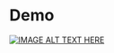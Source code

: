 # Demo
[![IMAGE ALT TEXT HERE](https://img.youtube.com/vi/_LdgUTy9XIc/0.jpg)](https://www.youtube.com/watch?v=_LdgUTy9XIc)
